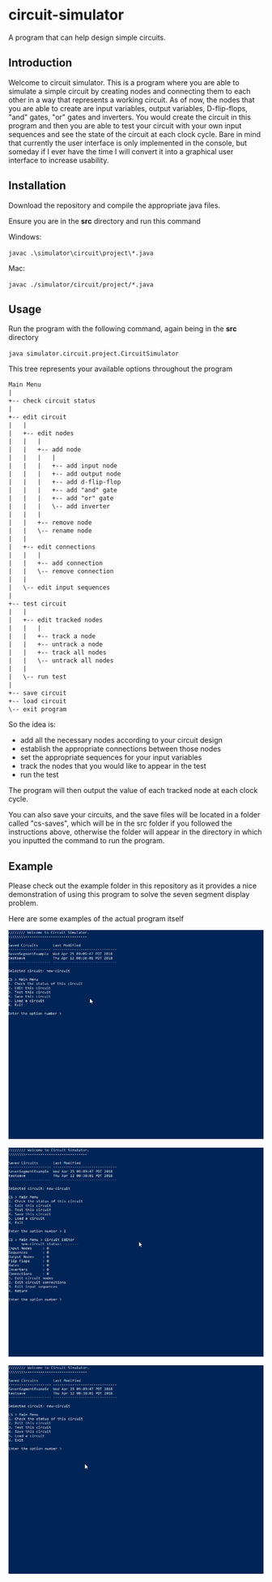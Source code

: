 # circuit-simulator

A program that can help design simple circuits.

## Introduction

Welcome to circuit simulator. This is a program where you are able to simulate a simple circuit by creating nodes and connecting them to each other in a way that represents a working circuit. As of now, the nodes that you are able to create are input variables, output variables, D-flip-flops, "and" gates, "or" gates and inverters. You would create the circuit in this program and then you are able to test your circuit with your own input sequences and see the state of the circuit at each clock cycle. Bare in mind that currently the user interface is only implemented in the console, but someday if I ever have the time I will convert it into a graphical user interface to increase usability.

## Installation

Download the repository and compile the appropriate java files.

Ensure you are in the <b>src</b> directory and run this command

Windows:

`javac .\simulator\circuit\project\*.java`

Mac:

`javac ./simulator/circuit/project/*.java`

## Usage

Run the program with the following command, again being in the <b>src</b> directory

`java simulator.circuit.project.CircuitSimulator`

This tree represents your available options throughout the program

```
Main Menu
|
+-- check circuit status
|
+-- edit circuit
|   |
|   +-- edit nodes
|   |   |
|   |   +-- add node
|   |   |   |
|   |   |   +-- add input node
|   |   |   +-- add output node
|   |   |   +-- add d-flip-flop
|   |   |   +-- add "and" gate
|   |   |   +-- add "or" gate
|   |   |   \-- add inverter
|   |   |
|   |   +-- remove node
|   |   \-- rename node
|   |
|   +-- edit connections
|   |   |
|   |   +-- add connection
|   |   \-- remove connection
|   |
|   \-- edit input sequences
|
+-- test circuit
|   |
|   +-- edit tracked nodes
|   |   |
|   |   +-- track a node
|   |   +-- untrack a node
|   |   +-- track all nodes
|   |   \-- untrack all nodes
|   |
|   \-- run test
|
+-- save circuit
+-- load circuit
\-- exit program
```

So the idea is:

+ add all the necessary nodes according to your circuit design
+ establish the appropriate connections between those nodes
+ set the appropriate sequences for your input variables
+ track the nodes that you would like to appear in the test
+ run the test

The program will then output the value of each tracked node at each clock cycle.

You can also save your circuits, and the save files will be located in a folder called "cs-saves", which will be in the src folder if you followed the instructions above, otherwise the folder will appear in the directory in which you inputted the command to run the program.

## Example

Please check out the example folder in this repository as it provides a nice demonstration of using this program to solve the seven segment display problem.

Here are some examples of the actual program itself

![Alt text](example/captures/testing_circuit.gif)

![Alt text](example/captures/add_node.gif)

![Alt text](example/captures/connections.gif)
